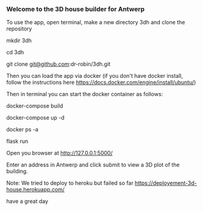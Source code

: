 ### Welcome to the 3D house builder for Antwerp

To use the app, open terminal, make a new directory 3dh and clone the repository

mkdir 3dh

cd 3dh

git clone git@github.com:dr-robin/3dh.git

Then you can load the app via docker
(if you don't have docker install, follow the instructions here https://docs.docker.com/engine/install/ubuntu/)

Then in terminal you can start the docker container as follows:

docker-compose build

docker-compose up -d

docker ps -a

flask run

Open you browser at http://127.0.0.1:5000/

Enter an address in Antwerp and click submit to view a 3D plot of the building.


Note:
We tried to deploy to heroku but failed so far
https://deployement-3d-house.herokuapp.com/

have a great day
